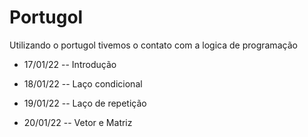 # Portugol

Utilizando o portugol tivemos o contato com a logica de programação
- 17/01/22 -- 
Introdução   

- 18/01/22 -- 
Laço condicional 

- 19/01/22 --
Laço de repetição 

- 20/01/22 -- 
Vetor e Matriz    
